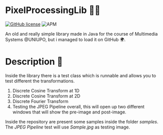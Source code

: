 # PixelProcessingLib 🐱‍👤

[![GitHub license](https://img.shields.io/badge/license-MIT-brightgreen)](https://github.com/manuelpagliuca/PixelProcessingLib/blob/main/LICENSE) ![APM](https://img.shields.io/appveyor/build/gruntjs/grunt)

An old and really simple library made in Java for the course of Multimedia Systems @UNIUPO, but i managed to load it on GitHub 🌍.

# Description 👾
Inside the library there is a test class which is runnable and allows you to test different the transformations.

1. Discrete Cosine Transform at 1D
2. Discrete Cosine Transform at 2D
3. Discrete Fourier Transform
4. Testing the JPEG Pipeline overall, this will open up two different windows that will show the pre-image and post-image.

Inside the repository are present some samples inside the folder *samples*. The *JPEG Pipeline* test will use *Sample.jpg* as testing image.


